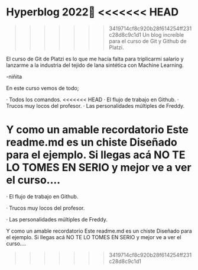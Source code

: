 **Hyperblog 2022**:yellow_heart:
<<<<<<< HEAD
=======


>>>>>>> 3419714cf8c920b28f614254ff231c28d8c9c1d1
Un blog increíble para el curso de Git y Github de Platzi.

El curso de Git de Platzi es lo que me hacía falta para triplicarmi salario y lanzarme a la industria del tejido de lana sintética con Machine Learning.

-niñita

En este curso vemos de todo;

· Todos los comandos.
<<<<<<< HEAD
· El flujo de trabajo en Github.
· Trucos muy locos del profesor.
· Las personalidades múltiples de Freddy.

Y como un amable recordatorio Este readme.md es un chiste
Diseñado para el ejemplo. Si llegas acá NO TE LO TOMES EN SERIO y mejor ve a ver el curso....
=======

· El flujo de trabajo en Github.

· Trucos muy locos del profesor.

· Las personalidades múltiples de Freddy.

Y como un amable recordatorio Este readme.md es un chiste
Diseñado para el ejemplo. Si llegas acá NO TE LO TOMES EN SERIO y mejor ve a ver el curso....
>>>>>>> 3419714cf8c920b28f614254ff231c28d8c9c1d1
